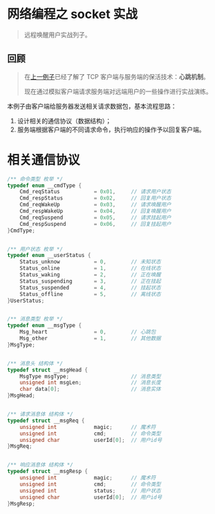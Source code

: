# 网络编程之 socket 实战


> 远程唤醒用户实战列子。

## 回顾
> 在[上一例子](https://github.com/shenyuanluo/NetPrograming/tree/master/TCPDemo/TCPDemo_03)已经了解了 TCP 客户端与服务端的保活技术：**心跳机制**。
> 
> 现在通过模拟客户端请求服务端对远端用户的一些操作进行实战演练。

本例子由客户端给服务器发送相关请求数据包，基本流程思路：

1. 设计相关的通信协议（数据结构）；
2. 服务端根据客户端的不同请求命令，执行响应的操作予以回复客户端。


# 相关通信协议
``` C++
/** 命令类型 枚举 */
typedef enum __cmdType {
    Cmd_reqStatus           = 0x01,     // 请求用户状态
    Cmd_respStatus          = 0x02,     // 回复用户状态
    Cmd_reqWakeUp           = 0x03,     // 请求唤醒用户
    Cmd_respWakeUp          = 0x04,     // 回复唤醒用户
    Cmd_reqSuspend          = 0x05,     // 请求挂起用户
    Cmd_respSuspend         = 0x06,     // 回复挂起用户
}CmdType;


/** 用户状态 枚举 */
typedef enum __userStatus {
    Status_unknow           = 0,        // 未知状态
    Status_online           = 1,        // 在线状态
    Status_waking           = 2,        // 正在唤醒
    Status_suspending       = 3,        // 正在挂起
    Status_suspended        = 4,        // 挂起状态
    Status_offline          = 5,        // 离线状态
}UserStatus;


/** 消息类型 枚举 */
typedef enum __msgType {
    Msg_heart               = 0,        // 心跳包
    Msg_other               = 1,        // 其他数据
}MsgType;


/** 消息头 结构体 */
typedef struct __msgHead {
    MsgType msgType;                    // 消息类型
    unsigned int msgLen;                // 消息长度
    char data[0];                       // 消息实体
}MsgHead;


/** 请求消息体 结构体 */
typedef struct __msgReq {
    unsigned int            magic;      // 魔术符
    unsigned int            cmd;        // 命令类型
    unsigned char           userId[0];  // 用户id号
}MsgReq;


/** 响应消息体 结构体 */
typedef struct __msgResp {
    unsigned int            magic;      // 魔术符
    unsigned int            cmd;        // 命令类型
    unsigned int            status;     // 用户状态
    unsigned char           userId[0];  // 用户id号
}MsgResp;
```